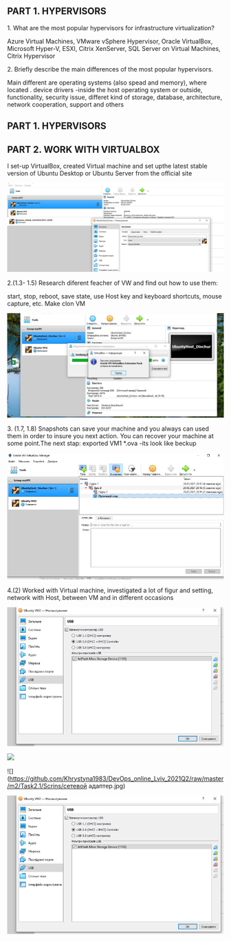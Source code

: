 <h2>PART 1. HYPERVISORS </h2>
<p> 1.	What are the most popular hypervisors for infrastructure virtualization?</p>
<p>Azure Virtual Machines, VMware vSphere Hypervisor, Oracle VirtualBox, Microsoft Hyper-V,  ESXI, Citrix XenServer, 
SQL Server on Virtual Machines, Citrix Hypervisor</p>

<p>2.	Briefly describe the main differences of the most popular hypervisors. </p>
<p>Main different are  operating systems  (also spead and memory), where located . device drivers -inside the host operating system or outside, functionality, security issue, differet kind of storage, database, architecture, network cooperation, support and others</p>
<h2>PART 1. HYPERVISORS </h2>
<h2>PART 2. WORK WITH VIRTUALBOX</h2>
<p>  I set-up  VirtualBox, created Virtual machine and set upthe latest stable version of Ubuntu Desktop or Ubuntu Server from the official site  </p>

![](https://github.com/Khrystyna1983/DevOps_online_Lviv_2021Q2/raw/master/m2/Task2.1/Scrins/VM.jpg)

<p>2.(1.3- 1.5) Research diferent feacher  of VW and find out how to use them:

 
start, stop, reboot, save state, use Host key and keyboard shortcuts, mouse capture, etc.  Make clon VM </p>

![](https://github.com/Khrystyna1983/DevOps_online_Lviv_2021Q2/raw/master/m2/Task2.1/Scrins/Дод.jpg)

<p>3. (1.7, 1.8)   Snapshots  can save your machine and you always can used them  in order to insure you next action. You can recover your machine at some point.The next stap: exported VM1 *.ova -its look like beckup  </p>

![](https://github.com/Khrystyna1983/DevOps_online_Lviv_2021Q2/raw/master/m2/Task2.1/Scrins/Зрізи.jpg)
  
<p> 4.(2) Worked with Virtual machine, investigated a lot of figur and setting, network with Host, between VM and in different occasions </p>

![](https://github.com/Khrystyna1983/DevOps_online_Lviv_2021Q2/raw/master/m2/Task2.1/Scrins/USB.jpg)

![](https://github.com/Khrystyna1983/DevOps_online_Lviv_2021Q2/raw/master/m2/Task2.1/m2/Task2.1/Scrins/network.jpg)

![](https://github.com/Khrystyna1983/DevOps_online_Lviv_2021Q2/raw/master/m2/Task2.1/Scrins/сетевой адаптер.jpg)





<p>    </p>
<p>    </p>
<p>    </p>


![](https://github.com/Khrystyna1983/DevOps_online_Lviv_2021Q2/raw/master/m2/Task2.1/Scrins/USB.jpg)
